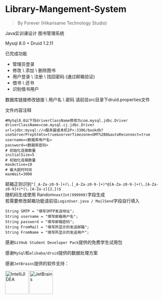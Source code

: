 # Library-Mangement-System
  
> By Forever (Hikarisame Technology Studio)

Java实训课设计 图书管理系统 
  
Mysql 8.0 + Druid 1.2.11
  
已完成功能 
+ 管理员登录 
+ 修改 \ 添加 \ 删除图书
+ 用户登录 \ 注册 \ 找回密码 (通过邮箱验证)
+ 借书 \ 还书 
+ 识别借书用户

数据库链接修改链接 \ 用户名 \ 密码 请前往src目录下druid.properties文件 

文件内容注释

```
#MySql8.0以下将driverClassName修改为com.mysql.jdbc.Driver
driverClassName=com.mysql.cj.jdbc.Driver
url=jdbc:mysql://<服务器或本机IP>:3306/bookdb?useServerPrepStmts=true&serverTimezone=GMT%2B8&autoReconnect=true
username=<数据库用户名>
password=<数据库密码>
# 初始化连接数量
initialSize=5
# 初始化连接数量
maxActive=10
# 最大超时时间
maxWait=3000
```
邮箱正则识别`^[_A-Za-z0-9-]+(\.[_A-Za-z0-9-]+)*@[A-Za-z0-9-]+(\.[A-Za-z0-9]+)*(\.[A-Za-z]{2,})$`  
随机码生成使用 Random`nextInt(999999)`字段生成  
若需要修改邮箱功能请前往`LoginUser.java / MailSend`字段自行填入
```
String SMTP = "填写SMTP发送地址";
String username = "填写邮箱用户名";
String password = "填写邮箱密码";
String FromMail = "填写所显示的发送邮箱";
String FromName = "填写所显示的发送用户";
```

感谢`GitHub Student Developer Pack`提供的免费学生试用包

感谢`MySql`和`alibaba/druid`提供的数据处理方案
  
感谢`JetBrains`提供的软件支持：

[<img align="left" alt="IntelliJIDEA" width="75px" src="https://resources.jetbrains.com/storage/products/company/brand/logos/jb_beam.png"/>][JetBrains]

[<img align="left" alt="JetBrains" width="75px" src="https://resources.jetbrains.com/storage/products/intellij-idea/img/meta/intellij-idea_logo_300x300.png"/>][IntelliJIDEA]

[IntelliJIDEA]: https://www.jetbrains.com/idea/
[JetBrains]: https://www.jetbrains.com/
